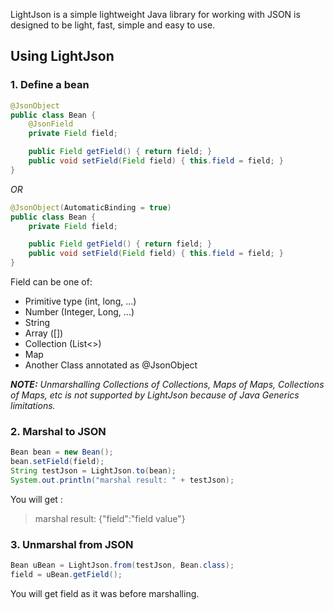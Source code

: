 LightJson is a simple lightweight Java library for working with JSON is designed to be light, fast, simple and easy to use.

## Using LightJson

### 1. Define a bean

```java
@JsonObject
public class Bean {
	@JsonField
	private Field field;

	public Field getField() { return field; }
	public void setField(Field field) { this.field = field; }
}
```
_OR_
```java
@JsonObject(AutomaticBinding = true)
public class Bean {
    private Field field;

    public Field getField() { return field; }
    public void setField(Field field) { this.field = field; }
}
```

Field can be one of:
* Primitive type (int, long, ...)
* Number (Integer, Long, ...)
* String
* Array ([])
* Collection (List<>)
* Map
* Another Class annotated as @JsonObject 

_**NOTE:** Unmarshalling Collections of Collections, Maps of Maps, Collections of Maps, etc is not supported by LightJson because of Java Generics limitations._

### 2. Marshal to JSON

```java
Bean bean = new Bean();
bean.setField(field);
String testJson = LightJson.to(bean);
System.out.println("marshal result: " + testJson);
```

You will get :
> marshal result: {"field":"field value"}

### 3. Unmarshal from JSON

```java
Bean uBean = LightJson.from(testJson, Bean.class);
field = uBean.getField();
```

You will get field as it was before marshalling.
